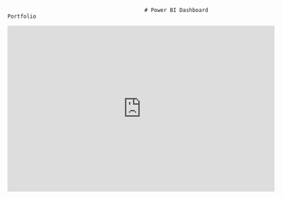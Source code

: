 
                                               # Power BI Dashboard Portfolio

                                 


<iframe title="Projekt.Sales - Revenue vs Target" width="600" height="373.5" src="https://app.powerbi.com/view?r=eyJrIjoiMzU4NDUzN2UtZmRhYy00ZjBhLTg5MTgtMTQzNWYwYWI0NDQxIiwidCI6Ijc1MWY5ZDQ3LTJjZWUtNGViZC1iOTEwLTc2YWYyNDUwZGI4MCIsImMiOjl9" frameborder="0" allowFullScreen="true"></iframe>
